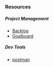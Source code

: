 ### Resources

##### Project Management
- [Backlog](https://trello.com/b/5hr86vo6/lifelog-backlog)
- [Goalboard](https://trello.com/b/82O5xSIu/lifelog-goalboard)

##### Dev Tools

- [postman](https://go.postman.co/workspace/My-Workspace~2752171f-20fe-48d1-8273-fe338eb855ac/collection/10305800-8577b746-1f7e-4579-b919-0f045b619742?action=share&creator=10305800)

